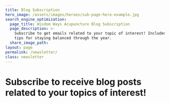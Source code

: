 ```yaml
---
title: Blog Subscription
hero_image: /assets/images/heroes/sub-page-hero-example.jpg
search_engine_optimization:
  page_title: Wisdom Ways Acupuncture Blog Subscription
  page_description: >-
    Subscribe to get emails related to your topic of interest! Includes seasonal
    tips for staying balanced through the year.
  share_image_path:
layout: page
permalink: /newsletter/
class: newsletter
---
```


# Subscribe to receive blog posts related to your topics of interest!